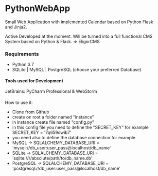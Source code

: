 # PythonWebApp

Small Web Application with implemented Calendar based on Python Flask and Jinja2.

Active Developed at the moment.
Will be turned into a full functional CMS System based on Python & Flask.
=> EligorCMS

### Requirements
- Python 3.7
- SQLite | MySQL | PostgreSQL (choose your preferred Database)

#### Tools used for Development
JetBrains: PyCharm Professional & WebStorm

####

How to use it:
- Clone from Github
- create on root a folder named "instance"
- in instance create file named "config.py"
- in this config file you need to define the "SECRET_KEY" for example SECRET_KEY = '7q659cwib7'
- you need also to define the database connection for example:
- MySQL -> SQLALCHEMY_DATABASE_URI = 'mysql://db_user:user_pass@localhost/db_name'
- SQLite -> SQLALCHEMY_DATABASE_URI = 'sqlite:////absolute/path/to/db_name.db'
- PostgreSQL -> SQLALCHEMY_DATABASE_URI = 'postgresql://db_user:user_pass@localhost/db_name'
